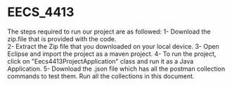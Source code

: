# EECS_4413
The steps required to run our project are as followed:
1- Download the zip.file that is provided with the code.<br>
2- Extract the Zip file that you downloaded on your local device. 
3- Open Eclipse and import the project as a maven project. 
4- To run the project, click on "Eecs4413ProjectApplication" class and run it as a Java Application. 
5- Download the .json file which has all the postman collection commands to test them. Run all the collections in this document. 

